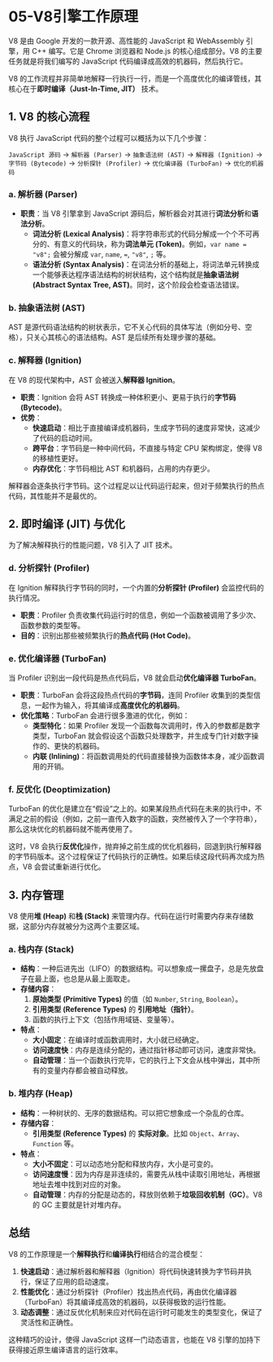 # 05-V8引擎工作原理

V8 是由 Google 开发的一款开源、高性能的 JavaScript 和 WebAssembly 引擎，用 C++ 编写。它是 Chrome 浏览器和 Node.js 的核心组成部分。V8 的主要任务就是将我们编写的 JavaScript 代码编译成高效的机器码，然后执行它。

V8 的工作流程并非简单地解释一行执行一行，而是一个高度优化的编译管线，其核心在于**即时编译（Just-In-Time, JIT）** 技术。

## 1. V8 的核心流程

V8 执行 JavaScript 代码的整个过程可以概括为以下几个步骤：

`JavaScript 源码` → `解析器 (Parser)` → `抽象语法树 (AST)` → `解释器 (Ignition)` → `字节码 (Bytecode)` → `分析探针 (Profiler)` → `优化编译器 (TurboFan)` → `优化的机器码`

### a. 解析器 (Parser)

*   **职责**：当 V8 引擎拿到 JavaScript 源码后，解析器会对其进行**词法分析**和**语法分析**。
    *   **词法分析 (Lexical Analysis)**：将字符串形式的代码分解成一个个不可再分的、有意义的代码块，称为**词法单元 (Token)**。例如，`var name = "v8";` 会被分解成 `var`, `name`, `=`, `"v8"`, `;` 等。
    *   **语法分析 (Syntax Analysis)**：在词法分析的基础上，将词法单元转换成一个能够表达程序语法结构的树状结构，这个结构就是**抽象语法树 (Abstract Syntax Tree, AST)**。同时，这个阶段会检查语法错误。

### b. 抽象语法树 (AST)

AST 是源代码语法结构的树状表示，它不关心代码的具体写法（例如分号、空格），只关心其核心的语法结构。AST 是后续所有处理步骤的基础。

### c. 解释器 (Ignition)

在 V8 的现代架构中，AST 会被送入**解释器 Ignition**。

*   **职责**：Ignition 会将 AST 转换成一种体积更小、更易于执行的**字节码 (Bytecode)**。
*   **优势**：
    *   **快速启动**：相比于直接编译成机器码，生成字节码的速度非常快，这减少了代码的启动时间。
    *   **跨平台**：字节码是一种中间代码，不直接与特定 CPU 架构绑定，使得 V8 的移植性更好。
    *   **内存优化**：字节码相比 AST 和机器码，占用的内存更少。

解释器会逐条执行字节码。这个过程足以让代码运行起来，但对于频繁执行的热点代码，其性能并不是最优的。

## 2. 即时编译 (JIT) 与优化

为了解决解释执行的性能问题，V8 引入了 JIT 技术。

### d. 分析探针 (Profiler)

在 Ignition 解释执行字节码的同时，一个内置的**分析探针 (Profiler)** 会监控代码的执行情况。

*   **职责**：Profiler 负责收集代码运行时的信息，例如一个函数被调用了多少次、函数参数的类型等。
*   **目的**：识别出那些被频繁执行的**热点代码 (Hot Code)**。

### e. 优化编译器 (TurboFan)

当 Profiler 识别出一段代码是热点代码后，V8 就会启动**优化编译器 TurboFan**。

*   **职责**：TurboFan 会将这段热点代码的**字节码**，连同 Profiler 收集到的类型信息，一起作为输入，将其编译成**高度优化的机器码**。
*   **优化策略**：TurboFan 会进行很多激进的优化，例如：
    *   **类型特化**：如果 Profiler 发现一个函数每次调用时，传入的参数都是数字类型，TurboFan 就会假设这个函数只处理数字，并生成专门针对数字操作的、更快的机器码。
    *   **内联 (Inlining)**：将函数调用处的代码直接替换为函数体本身，减少函数调用的开销。

### f. 反优化 (Deoptimization)

TurboFan 的优化是建立在“假设”之上的。如果某段热点代码在未来的执行中，不满足之前的假设（例如，之前一直传入数字的函数，突然被传入了一个字符串），那么这块优化的机器码就不能再使用了。

这时，V8 会执行**反优化**操作，抛弃掉之前生成的优化机器码，回退到执行解释器的字节码版本。这个过程保证了代码执行的正确性。如果后续这段代码再次成为热点，V8 会尝试重新进行优化。

## 3. 内存管理

V8 使用**堆 (Heap)** 和**栈 (Stack)** 来管理内存。代码在运行时需要内存来存储数据，这部分内存就被分为这两个主要区域。

### a. 栈内存 (Stack)

*   **结构**：一种后进先出（LIFO）的数据结构。可以想象成一摞盘子，总是先放盘子在最上面，也总是从最上面取走。
*   **存储内容**：
    1.  **原始类型 (Primitive Types)** 的值（如 `Number`, `String`, `Boolean`）。
    2.  **引用类型 (Reference Types)** 的 **引用地址（指针）**。
    3.  函数的执行上下文（包括作用域链、变量等）。
*   **特点**：
    *   **大小固定**：在编译时或函数调用时，大小就已经确定。
    *   **访问速度快**：内存是连续分配的，通过指针移动即可访问，速度非常快。
    *   **自动管理**：当一个函数执行完毕，它的执行上下文会从栈中弹出，其中所有的变量内存都会被自动释放。

### b. 堆内存 (Heap)

*   **结构**：一种树状的、无序的数据结构。可以把它想象成一个杂乱的仓库。
*   **存储内容**：
    *   **引用类型 (Reference Types)** 的 **实际对象**。比如 `Object`、`Array`、`Function` 等。
*   **特点**：
    *   **大小不固定**：可以动态地分配和释放内存，大小是可变的。
    *   **访问速度慢**：因为内存是非连续的，需要先从栈中读取引用地址，再根据地址去堆中找到对应的对象。
    *   **自动管理**：内存的分配是动态的，释放则依赖于**垃圾回收机制（GC）**。V8 的 GC 主要就是针对堆内存。

## 总结

V8 的工作原理是一个**解释执行**和**编译执行**相结合的混合模型：

1.  **快速启动**：通过解析器和解释器（Ignition）将代码快速转换为字节码并执行，保证了应用的启动速度。
2.  **性能优化**：通过分析探针（Profiler）找出热点代码，再由优化编译器（TurboFan）将其编译成高效的机器码，以获得极致的运行性能。
3.  **动态调整**：通过反优化机制来应对代码在运行时可能发生的类型变化，保证了灵活性和正确性。

这种精巧的设计，使得 JavaScript 这样一门动态语言，也能在 V8 引擎的加持下获得接近原生编译语言的运行效率。
